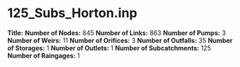 # 125_Subs_Horton.inp
**Title:** 
**Number of Nodes:** 845
**Number of Links:** 863
**Number of Pumps:** 3
**Number of Weirs:** 11
**Number of Orifices:** 3
**Number of Outfalls:** 35
**Number of Storages:** 1
**Number of Outlets:** 1
**Number of Subcatchments:** 125
**Number of Raingages:** 1
